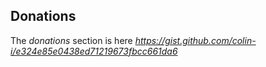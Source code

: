 ## Donations
The *donations* section is here
*https://gist.github.com/colin-i/e324e85e0438ed71219673fbcc661da6*
